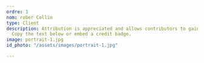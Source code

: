 ```yaml
---
ordre: 1
nom: rober Collin
type: Client
description: Attribution is appreciated and allows contributors to gain exposure.
  Copy the text below or embed a credit badge.
image: portrait-1.jpg
id_photo: "/assets/images/portrait-1.jpg"

---
```

